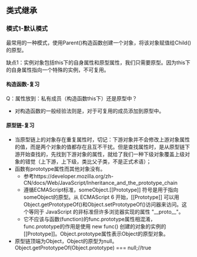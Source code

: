 
## 类式继承
### 模式1-默认模式
最常用的一种模式，使用Parent()构造函数创建一个对象，将该对象赋值给Child()的原型。

缺点1：实例对象包括this下的自身属性和原型属性，我们只需要原型。因为this下的自身属性指向一个特殊的实例，不可复用。

#### 构造函数-复习
Q：属性放到：私有成员（构造函数this下）还是原型中？
- 对构造函数的一般经验法则是，对于可复用的成员添加到原型中。
#### 原型链-复习
- 当原型链上的对象存在重复属性时，切记：下游对象并不会修改上游对象属性的值，而是两个对象的值都存在且互不干扰。但是查找属性时，是从原型链下游开始查找的，先找到下游对象的属性，就给了我们一种下级对象覆盖上级对象的错觉（上下游，上下级，类比父子类，不是正式术语）；
- 函数有prototype属性而其他对象没有。
    - 参考https://developer.mozilla.org/zh-CN/docs/Web/JavaScript/Inheritance_and_the_prototype_chain
    - 遵循ECMAScript标准，someObject.[[Prototype]] 符号是用于指向 someObject的原型。从 ECMAScript 6 开始，[[Prototype]] 可以用Object.getPrototypeOf()和Object.setPrototypeOf()访问器来访问。这个等同于 JavaScript 的非标准但许多浏览器实现的属性 "\_\_proto__"。
    - 它不应该与函数(function)的func.prototype属性相混淆，func.prototype的作用是使用 new func() 创建的对象的实例的 [[Prototype]]。Object.prototype属性表示Object的原型对象。
- 原型链顶端为Object，Object的原型为null。Object.getPrototypeOf(Object.prototype) === null;//true

